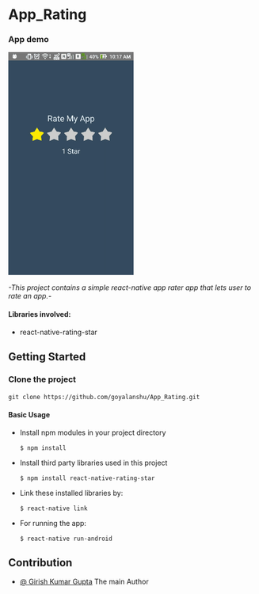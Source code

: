 # App_Rating

### App demo

<img src = './demo.gif' />

*-This project contains a simple react-native app rater app that lets user to rate an app.-*

#### Libraries involved:  
* react-native-rating-star

## Getting Started

### Clone the project
`git clone https://github.com/goyalanshu/App_Rating.git`

#### Basic Usage

* Install npm modules in your project directory

      $ npm install
      
* Install third party libraries used in this project

      $ npm install react-native-rating-star
  
* Link these installed libraries by:

      $ react-native link
  
* For running the app: 

      $ react-native run-android
      
## Contribution

* <a href="">@ Girish Kumar Gupta</a> The main Author

